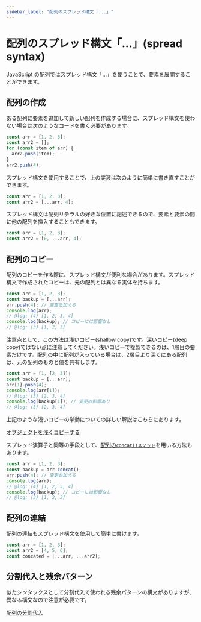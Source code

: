 ```yaml
---
sidebar_label: "配列のスプレッド構文「...」"
---
```


# 配列のスプレッド構文「...」(spread syntax)

JavaScript の配列ではスプレッド構文「...」を使うことで、要素を展開することができます。

## 配列の作成

ある配列に要素を追加して新しい配列を作成する場合に、スプレッド構文を使わない場合は次のようなコードを書く必要があります。

```ts twoslash
const arr = [1, 2, 3];
const arr2 = [];
for (const item of arr) {
  arr2.push(item);
}
arr2.push(4);
```

スプレッド構文を使用することで、上の実装は次のように簡単に書き直すことができます。

```ts twoslash
const arr = [1, 2, 3];
const arr2 = [...arr, 4];
```

スプレッド構文は配列リテラルの好きな位置に記述できるので、要素と要素の間に他の配列を挿入することもできます。

```ts twoslash
const arr = [1, 2, 3];
const arr2 = [0, ...arr, 4];
```

## 配列のコピー

配列のコピーを作る際に、スプレッド構文が便利な場合があります。スプレッド構文で作成されたコピーは、元の配列とは異なる実体を持ちます。

```ts twoslash
const arr = [1, 2, 3];
const backup = [...arr];
arr.push(4); // 変更を加える
console.log(arr);
// @log: (4) [1, 2, 3, 4]
console.log(backup); // コピーには影響なし
// @log: (3) [1, 2, 3]
```

注意点として、この方法は浅いコピー(shallow copy)です。深いコピー(deep copy)ではない点に注意してください。浅いコピーで複製できるのは、1層目の要素だけです。配列の中に配列が入っている場合は、2層目より深くにある配列は、元の配列のものと値を共有します。

```js twoslash
const arr = [1, [2, 3]];
const backup = [...arr];
arr[1].push(4);
console.log(arr[1]);
// @log: (3) [2, 3, 4]
console.log(backup[1]); // 変更の影響あり
// @log: (3) [2, 3, 4]
```

上記のような浅いコピーの挙動についての詳しい解説はこちらにあります。

[オブジェクトを浅くコピーする](../../../tips/shallow-copy-object.md)

スプレッド演算子と同等の手段として、[配列の`concat()メソッド`](https://developer.mozilla.org/ja/docs/Web/JavaScript/Reference/Global_Objects/Array/concat)を用いる方法もあります。

```ts twoslash
const arr = [1, 2, 3];
const backup = arr.concat();
arr.push(4); // 変更を加える
console.log(arr);
// @log: (4) [1, 2, 3, 4]
console.log(backup); // コピーには影響なし
// @log: (3) [1, 2, 3]
```

## 配列の連結

配列の連結もスプレッド構文を使用して簡単に書けます。

```ts twoslash
const arr = [1, 2, 3];
const arr2 = [4, 5, 6];
const concated = [...arr, ...arr2];
```

## 分割代入と残余パターン

似たシンタックスとして分割代入で使われる残余パターンの構文がありますが、異なる構文なので注意が必要です。

[配列の分割代入](./destructuring-assignment-from-array.md)
